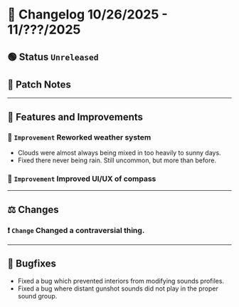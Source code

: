 # 📑 Changelog 10/26/2025 - 11/???/2025

## 🟢 Status `Unreleased`

## 💬 Patch Notes

________

## 📢 Features and Improvements

### 🔼 `Improvement` Reworked weather system
- Clouds were almost always being mixed in too heavily to sunny days.
- Fixed there never being rain. Still uncommon, but more than before.

### 🔼 `Improvement` Improved UI/UX of compass

________

## ⚖️ Changes

### ❗ `Change` Changed a contraversial thing.

________

## 🐛 Bugfixes
- Fixed a bug which prevented interiors from modifying sounds profiles.
- Fixed a bug where distant gunshot sounds did not play in the proper sound group.
